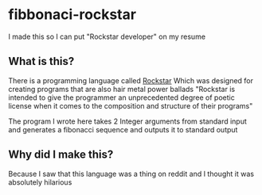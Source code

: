 # fibbonaci-rockstar
I made this so I can put "Rockstar developer" on my resume

## What is this?
There is a programming language called [Rockstar](https://codewithrockstar.com/)
Which was designed for creating programs that are also hair metal power ballads
"Rockstar is intended to give the programmer an unprecedented degree of poetic license when it comes to the composition and structure of their programs"

The program I wrote here takes 2 Integer arguments from standard input and generates a fibonacci sequence and outputs it to standard output

## Why did I make this?
Because I saw that this language was a thing on reddit and I thought it was absolutely hilarious

